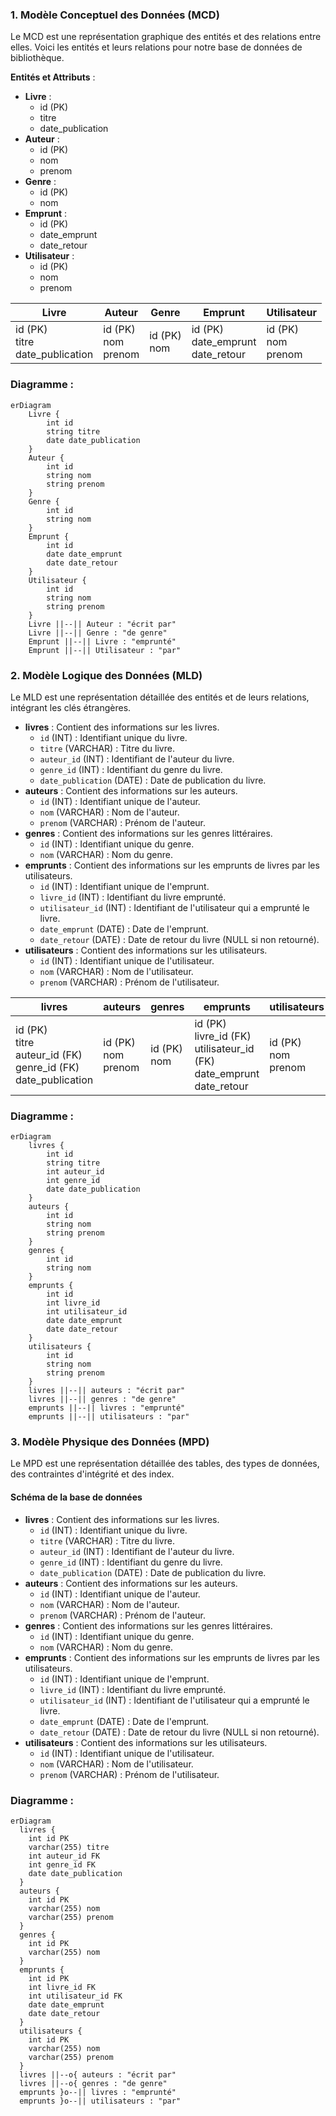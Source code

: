 ### 1. Modèle Conceptuel des Données (MCD)
Le MCD est une représentation graphique des entités et des relations entre elles. Voici les entités et leurs relations pour notre base de données de bibliothèque.

**Entités et Attributs** :

- **Livre** :
    - id (PK)
    - titre
    - date_publication
- **Auteur** :
    - id (PK)
    - nom
    - prenom
- **Genre** :
    - id (PK)
    - nom
- **Emprunt** :
    - id (PK)
    - date_emprunt
    - date_retour
- **Utilisateur** :
    - id (PK)
    - nom
    - prenom

| **Livre**                               | **Auteur**                 | **Genre**       | **Emprunt**                               | **Utilisateur**              |
|-----------------------------------------|----------------------------|-----------------|-------------------------------------------|------------------------------|
| id (PK)<br/> titre<br/>date_publication | id (PK)<br/>nom<br/>prenom | id (PK)<br/>nom | id (PK)<br/> date_emprunt<br/>date_retour | id (PK)<br/> nom <br/>prenom |

### Diagramme :

```mermaid
erDiagram
    Livre {
        int id
        string titre
        date date_publication
    }
    Auteur {
        int id
        string nom
        string prenom
    }
    Genre {
        int id
        string nom
    }
    Emprunt {
        int id
        date date_emprunt
        date date_retour
    }
    Utilisateur {
        int id
        string nom
        string prenom
    }
    Livre ||--|| Auteur : "écrit par"
    Livre ||--|| Genre : "de genre"
    Emprunt ||--|| Livre : "emprunté"
    Emprunt ||--|| Utilisateur : "par"
```


### 2. Modèle Logique des Données (MLD)

Le MLD est une représentation détaillée des entités et de leurs relations, intégrant les clés étrangères.

- **livres** : Contient des informations sur les livres.
    - `id` (INT) : Identifiant unique du livre.
    - `titre` (VARCHAR) : Titre du livre.
    - `auteur_id` (INT) : Identifiant de l'auteur du livre.
    - `genre_id` (INT) : Identifiant du genre du livre.
    - `date_publication` (DATE) : Date de publication du livre.
- **auteurs** : Contient des informations sur les auteurs.
    - `id` (INT) : Identifiant unique de l'auteur.
    - `nom` (VARCHAR) : Nom de l'auteur.
    - `prenom` (VARCHAR) : Prénom de l'auteur.
- **genres** : Contient des informations sur les genres littéraires.
    - `id` (INT) : Identifiant unique du genre.
    - `nom` (VARCHAR) : Nom du genre.
- **emprunts** : Contient des informations sur les emprunts de livres par les utilisateurs.
    - `id` (INT) : Identifiant unique de l'emprunt.
    - `livre_id` (INT) : Identifiant du livre emprunté.
    - `utilisateur_id` (INT) : Identifiant de l'utilisateur qui a emprunté le livre.
    - `date_emprunt` (DATE) : Date de l'emprunt.
    - `date_retour` (DATE) : Date de retour du livre (NULL si non retourné).
- **utilisateurs** : Contient des informations sur les utilisateurs.
    - `id` (INT) : Identifiant unique de l'utilisateur.
    - `nom` (VARCHAR) : Nom de l'utilisateur.
    - `prenom` (VARCHAR) : Prénom de l'utilisateur.

| **livres**                                                                   | **auteurs**                | **genres**      | **emprunts**                                                                         | **utilisateurs**             |
|------------------------------------------------------------------------------|----------------------------|-----------------|--------------------------------------------------------------------------------------|------------------------------|
| id (PK)<br/> titre<br/>auteur_id (FK)<br/>genre_id (FK)<br/>date_publication | id (PK)<br/>nom<br/>prenom | id (PK)<br/>nom | id (PK)<br/> livre_id (FK)<br/>utilisateur_id (FK)<br/> date_emprunt<br/>date_retour | id (PK)<br/> nom <br/>prenom |

### Diagramme :

```mermaid
erDiagram
    livres {
        int id
        string titre
        int auteur_id
        int genre_id
        date date_publication
    }
    auteurs {
        int id
        string nom
        string prenom
    }
    genres {
        int id
        string nom
    }
    emprunts {
        int id
        int livre_id
        int utilisateur_id
        date date_emprunt
        date date_retour
    }
    utilisateurs {
        int id
        string nom
        string prenom
    }
    livres ||--|| auteurs : "écrit par"
    livres ||--|| genres : "de genre"
    emprunts ||--|| livres : "emprunté"
    emprunts ||--|| utilisateurs : "par"
```

### 3. Modèle Physique des Données (MPD)

Le MPD est une représentation détaillée des tables, des types de données, des contraintes d'intégrité et des index.

#### Schéma de la base de données

- **livres** : Contient des informations sur les livres.
    - `id` (INT) : Identifiant unique du livre.
    - `titre` (VARCHAR) : Titre du livre.
    - `auteur_id` (INT) : Identifiant de l'auteur du livre.
    - `genre_id` (INT) : Identifiant du genre du livre.
    - `date_publication` (DATE) : Date de publication du livre.
- **auteurs** : Contient des informations sur les auteurs.
    - `id` (INT) : Identifiant unique de l'auteur.
    - `nom` (VARCHAR) : Nom de l'auteur.
    - `prenom` (VARCHAR) : Prénom de l'auteur.
- **genres** : Contient des informations sur les genres littéraires.
    - `id` (INT) : Identifiant unique du genre.
    - `nom` (VARCHAR) : Nom du genre.
- **emprunts** : Contient des informations sur les emprunts de livres par les utilisateurs.
    - `id` (INT) : Identifiant unique de l'emprunt.
    - `livre_id` (INT) : Identifiant du livre emprunté.
    - `utilisateur_id` (INT) : Identifiant de l'utilisateur qui a emprunté le livre.
    - `date_emprunt` (DATE) : Date de l'emprunt.
    - `date_retour` (DATE) : Date de retour du livre (NULL si non retourné).
- **utilisateurs** : Contient des informations sur les utilisateurs.
    - `id` (INT) : Identifiant unique de l'utilisateur.
    - `nom` (VARCHAR) : Nom de l'utilisateur.
    - `prenom` (VARCHAR) : Prénom de l'utilisateur.


### Diagramme :

```mermaid
erDiagram
  livres {
    int id PK
    varchar(255) titre
    int auteur_id FK
    int genre_id FK
    date date_publication
  }
  auteurs {
    int id PK
    varchar(255) nom
    varchar(255) prenom
  }
  genres {
    int id PK
    varchar(255) nom
  }
  emprunts {
    int id PK
    int livre_id FK
    int utilisateur_id FK
    date date_emprunt
    date date_retour
  }
  utilisateurs {
    int id PK
    varchar(255) nom
    varchar(255) prenom
  }
  livres ||--o{ auteurs : "écrit par"
  livres ||--o{ genres : "de genre"
  emprunts }o--|| livres : "emprunté"
  emprunts }o--|| utilisateurs : "par"
```